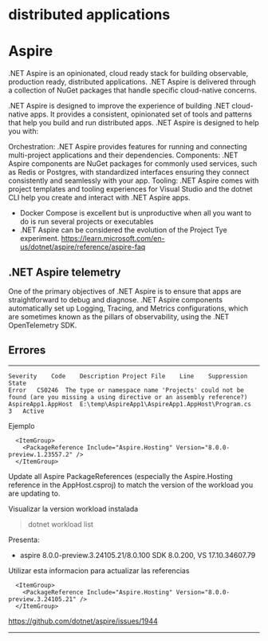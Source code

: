 # distributed applications



# Aspire

.NET Aspire is an opinionated, cloud ready stack for building observable, production ready, distributed applications. .NET Aspire is delivered through a collection of NuGet packages that handle specific cloud-native concerns.


.NET Aspire is designed to improve the experience of building .NET cloud-native apps. It provides a consistent, opinionated set of tools and patterns that help you build and run distributed apps. .NET Aspire is designed to help you with:

Orchestration: .NET Aspire provides features for running and connecting multi-project applications and their dependencies.
Components: .NET Aspire components are NuGet packages for commonly used services, such as Redis or Postgres, with standardized interfaces ensuring they connect consistently and seamlessly with your app.
Tooling: .NET Aspire comes with project templates and tooling experiences for Visual Studio and the dotnet CLI help you create and interact with .NET Aspire apps.


- Docker Compose is excellent but is unproductive when all you want to do is run several projects or executables
- .NET Aspire can be considered the evolution of the Project Tye experiment.
https://learn.microsoft.com/en-us/dotnet/aspire/reference/aspire-faq




## .NET Aspire telemetry

One of the primary objectives of .NET Aspire is to ensure that apps are straightforward to debug and diagnose. .NET Aspire components automatically set up Logging, Tracing, and Metrics configurations, which are sometimes known as the pillars of observability, using the .NET OpenTelemetry SDK.


## Errores

---------------------------------------

```
Severity	Code	Description	Project	File	Line	Suppression State
Error	CS0246	The type or namespace name 'Projects' could not be found (are you missing a using directive or an assembly reference?)	AspireApp1.AppHost	E:\temp\AspireApp1\AspireApp1.AppHost\Program.cs	3	Active
```

Ejemplo

```
  <ItemGroup>
    <PackageReference Include="Aspire.Hosting" Version="8.0.0-preview.1.23557.2" />
  </ItemGroup>
```
Update all Aspire PackageReferences (especially the Aspire.Hosting reference in the AppHost.csproj) to match the version of the workload you are updating to.

Visualizar la version workload instalada
>dotnet workload list

Presenta:
- aspire                     8.0.0-preview.3.24105.21/8.0.100      SDK 8.0.200, VS 17.10.34607.79

Utilizar esta informacion para actualizar las referencias

```
  <ItemGroup>
    <PackageReference Include="Aspire.Hosting" Version="8.0.0-preview.3.24105.21" />
  </ItemGroup>
```

https://github.com/dotnet/aspire/issues/1944


-----------------------------------------
